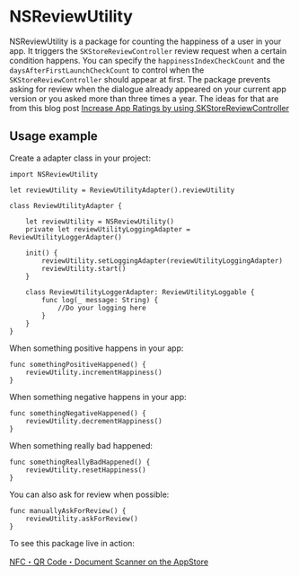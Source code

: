 # NSReviewUtility

NSReviewUtility is a package for counting the happiness of a user in your app. It triggers the `SKStoreReviewController` review request when a certain condition happens. You can specify the `happinessIndexCheckCount` and the `daysAfterFirstLaunchCheckCount` to control when the `SKStoreReviewController` should appear at first. The package prevents asking for review when the dialogue already appeared on your current app version or you asked more than three times a year. The ideas for that are from this blog post [Increase App Ratings by using SKStoreReviewController](https://www.avanderlee.com/swift/skstorereviewcontroller-app-ratings/)

## Usage example

Create a adapter class in your project:

    import NSReviewUtility
    
    let reviewUtility = ReviewUtilityAdapter().reviewUtility
    
    class ReviewUtilityAdapter {
        
        let reviewUtility = NSReviewUtility()
        private let reviewUtilityLoggingAdapter = ReviewUtilityLoggerAdapter()
        
        init() {
            reviewUtility.setLoggingAdapter(reviewUtilityLoggingAdapter)
            reviewUtility.start()
        }
        
        class ReviewUtilityLoggerAdapter: ReviewUtilityLoggable {
            func log(_ message: String) {
                //Do your logging here
            }
        }
    }   

When something positive happens in your app:

    func somethingPositiveHappened() {
        reviewUtility.incrementHappiness()
    }
    
When something negative happens in your app:

    func somethingNegativeHappened() {
        reviewUtility.decrementHappiness()
    }

When something really bad happened:
    
    func somethingReallyBadHappened() {
        reviewUtility.resetHappiness()
    }
    
You can also ask for review when possible:

    func manuallyAskForReview() {
        reviewUtility.askForReview()
    }

To see this package live in action:

[NFC・QR Code・Document Scanner on the AppStore](https://apps.apple.com/app/id1249686798)
